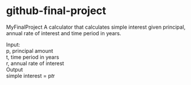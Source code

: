 # github-final-project
MyFinalProject
A calculator that calculates simple interest given principal, annual rate of interest and time period in years. <br />

Input:<br />
   p, principal amount<br />
   t, time period in years<br />
   r, annual rate of interest<br />
Output<br />
   simple interest = p*t*r
